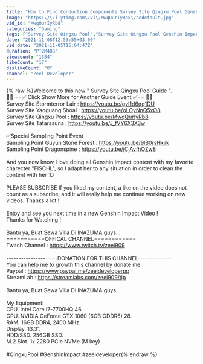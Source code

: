 ```yaml
---
title: "How to Find Conduction Components Survey Site Qingxu Pool Genshin Impact"
image: "https:\/\/i.ytimg.com\/vi\/MwqQurIyRb8\/hqdefault.jpg"
vid_id: "MwqQurIyRb8"
categories: "Gaming"
tags: ["Survey Site Qingxu Pool","Survey Site Qingxu Pool Genshin Impact","shadow of the ancients"]
date: "2021-11-08T12:53:55+03:00"
vid_date: "2021-11-05T15:04:47Z"
duration: "PT2M48S"
viewcount: "1354"
likeCount: "17"
dislikeCount: "0"
channel: "Zeei Developer"
---
```

{% raw %}Welcome to this new &quot; Survey Site Qingxu Pool Guide &quot;.<br />🔽⏬ ==✅ Click Show More for Another Guide Event ✅== 🔽⏬<br />Survey Site Stormterror Lair : <a rel="nofollow" target="blank" href="https://youtu.be/gvI1d6qq1DU">https://youtu.be/gvI1d6qq1DU</a><br />Survey Site Yaoguang Shoal : <a rel="nofollow" target="blank" href="https://youtu.be/oLOyNnQ5xO8">https://youtu.be/oLOyNnQ5xO8</a><br />Survey Site Qingxu Pool : <a rel="nofollow" target="blank" href="https://youtu.be/MwqQurIyRb8">https://youtu.be/MwqQurIyRb8</a><br />Survey Site Tatarasuna : <a rel="nofollow" target="blank" href="https://youtu.be/J_fVY6X3X3w">https://youtu.be/J_fVY6X3X3w</a><br /><br />✅Special Sampling Point Event<br />Sampling Point Guyun Stone Forest : <a rel="nofollow" target="blank" href="https://youtu.be/9lB0rsHxjik">https://youtu.be/9lB0rsHxjik</a><br />Sampling Point Dragonspine : <a rel="nofollow" target="blank" href="https://youtu.be/jCjAvfhOZw8">https://youtu.be/jCjAvfhOZw8</a><br /><br />And you now know I love doing all Genshin Impact content with my favorite charecter &quot;FISCHL&quot;, so I adapt her to any situation in order to clean the content with her :D<br /><br />PLEASE SUBSCRIBE If you liked my content, a like on the video does not count as a subscribe, and it will really help me continue working on new videos. Thanks a lot ! <br /><br />Enjoy and see you next time in a new Genshin Impact Video !<br />Thanks for Watching !<br /><br />Bantu ya, Buat Sewa Villa Di INAZUMA guys...<br />===========OFFICAL CHANNEL============<br />Twitch Channel : <a rel="nofollow" target="blank" href="https://www.twitch.tv/zeei909">https://www.twitch.tv/zeei909</a><br /><br />---------------------DONATION FOR THIS CHANNEL--------------<br />You can help me to growth this channel by donate me <br />Paypal : <a rel="nofollow" target="blank" href="https://www.paypal.me/zeeideveloperpp">https://www.paypal.me/zeeideveloperpp</a><br />StreamLab : <a rel="nofollow" target="blank" href="https://streamlabs.com/zeei909/tip">https://streamlabs.com/zeei909/tip</a><br /><br />Bantu ya, Buat Sewa Villa Di INAZUMA guys...<br /><br />My Equipment:<br />CPU. Intel Core i7-7700HQ 46.<br />GPU. NVIDIA GeForce GTX 1060 (6GB GDDR5) 28.<br />RAM. 16GB DDR4, 2400 MHz.<br />Display. 13.3”.<br />HDD/SSD. 256GB SSD.<br />M.2 Slot. 1x 2280 PCIe NVMe (M key)<br /><br />#QingxuPool #GenshinImpact #zeeideveloper{% endraw %}
